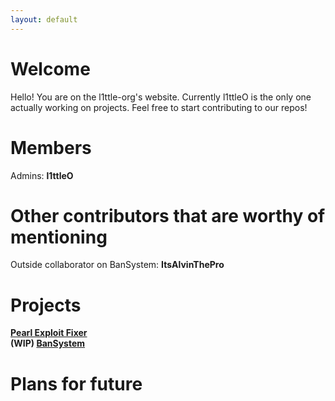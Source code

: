 ```yaml
---
layout: default
---
```


# Welcome
Hello! You are on the l1ttle-org's website.
Currently l1ttleO is the only one actually working on projects.
Feel free to start contributing to our repos!

# Members
Admins: **l1ttleO**

# Other contributors that are worthy of mentioning
Outside collaborator on BanSystem: **ItsAlvinThePro**

# Projects
**[Pearl Exploit Fixer](https://github.com/l1ttle-org/PearlExploitFixer)**  
**(WIP) [BanSystem](https://github.com/l1ttle-org/BanSystem)**

# Plans for future
